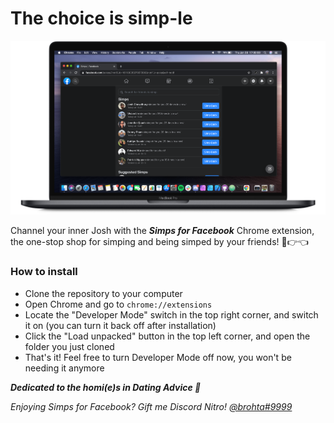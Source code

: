 # The choice is simp-le

![Product photo](/images/productpic.png)

Channel your inner Josh with the ***Simps for Facebook*** Chrome extension, the one-stop shop for simping and being simped by your friends! 🥺👉👈

### How to install
* Clone the repository to your computer
* Open Chrome and go to `chrome://extensions`
* Locate the "Developer Mode" switch in the top right corner, and switch it on (you can turn it back off after installation)
* Click the "Load unpacked" button in the top left corner, and open the folder you just cloned
* That's it! Feel free to turn Developer Mode off now, you won't be needing it anymore

***Dedicated to the homi(e)s in Dating Advice 🐸***

_Enjoying Simps for Facebook? Gift me Discord Nitro! [@brohta#9999](http://discord.com/users/549481690054131722)_
